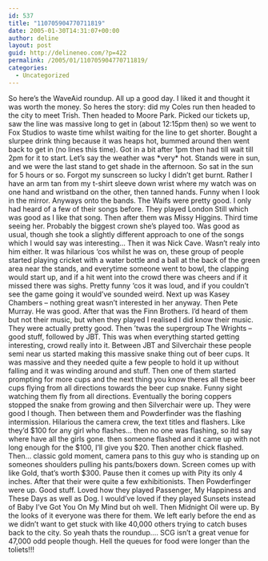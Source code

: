 ```yaml
---
id: 537
title: "110705904770711819"
date: 2005-01-30T14:31:07+00:00
author: deline
layout: post
guid: http://delineneo.com/?p=422
permalink: /2005/01/110705904770711819/
categories:
  - Uncategorized
---
```

So here&#8217;s the WaveAid roundup. All up a good day. I liked it and thought it was worth the money. So heres the story: did my Coles run then headed to the city to meet Trish. Then headed to Moore Park. Picked our tickets up, saw the line was massive long to get in (about 12:15pm then) so we went to Fox Studios to waste time whilst waiting for the line to get shorter. Bought a slurpee drink thing because it was heaps hot, bummed around then went back to get in (no lines this time). Got in a bit after 1pm then had till wait till 2pm for it to start. Let&#8217;s say the weather was \*very\* hot. Stands were in sun, and we were the last stand to get shade in the afternoon. So sat in the sun for 5 hours or so. Forgot my sunscreen so lucky I didn&#8217;t get burnt. Rather I have an arm tan from my t-shirt sleeve down wrist where my watch was on one hand and wristband on the other, then tanned hands. Funny when I look in the mirror. Anyways onto the bands. The Waifs were pretty good. I only had heard of a few of their songs before. They played London Still which was good as I like that song. Then after them was Missy Higgins. Third time seeing her. Probably the biggest crown she&#8217;s played too. Was good as usual, though she took a slightly different approach to one of the songs which I would say was interesting&#8230; Then it was Nick Cave. Wasn&#8217;t realy into him either. It was hilarious &#8216;cos whilst he was on, these group of people started playing cricket with a water bottle and a ball at the back of the green area near the stands, and everytime someone went to bowl, the clapping would start up, and if a hit went into the crowd there was cheers and if it missed there was sighs. Pretty funny &#8216;cos it was loud, and if you couldn&#8217;t see the game going it would&#8217;ve sounded weird. Next up was Kasey Chambers &#8211; nothing great wasn&#8217;t interested in her anyway. Then Pete Murray. He was good. After that was the Finn Brothers. I&#8217;d heard of them but not their music, but when they played I realised I did know their music. They were actually pretty good. Then &#8217;twas the supergroup The Wrights &#8211; good stuff, followed by JBT. This was when everything started getting interesting, crowd really into it. Between JBT and Silverchair these people semi near us started making this massive snake thing out of beer cups. It was massive and they needed quite a few people to hold it up without falling and it was winding around and stuff. Then one of them started prompting for more cups and the next thing you know theres all these beer cups flying from all directions towards the beer cup snake. Funny sight watching them fly from all directions. Eventually the boring coppers stopped the snake from growing and then Silverchair were up. They were good I though. Then between them and Powderfinder was the flashing intermission. Hilarious the camera crew, the text titles and flashers. Like they&#8217;d $100 for any girl who flashes&#8230; then no one was flashing, so itd say where have all the girls gone. then someone flashed and it came up with not long enough for the $100, I&#8217;ll give you $20. Then another chick flashed. Then&#8230; classic gold moment, camera pans to this guy who is standing up on someones shoulders pulling his pants/boxers down. Screen comes up with like Gold, that&#8217;s worth $300. Pause then it comes up with Pity its only 4 inches. After that their were quite a few exhibitionists. Then Powderfinger were up. Good stuff. Loved how they played Passenger, My Happiness and These Days as well as Dog. I would&#8217;ve loved if they played Sunsets instead of Baby I&#8217;ve Got You On My Mind but oh well. Then Midnight Oil were up. By the looks of it everyone was there for them. We left early before the end as we didn&#8217;t want to get stuck with like 40,000 others trying to catch buses back to the city. So yeah thats the roundup&#8230;. SCG isn&#8217;t a great venue for 47,000 odd people though. Hell the queues for food were longer than the toliets!!!